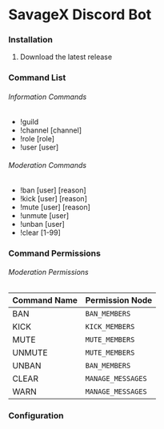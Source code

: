 # SavageX Discord Bot

### Installation
1. Download the latest release

### Command List
###### Information Commands

- !guild 
- !channel [channel]
- !role [role]
- !user [user]

###### Moderation Commands

- !ban [user] [reason]
- !kick [user] [reason]
- !mute [user] [reason]
- !unmute [user]
- !unban [user]
- !clear [1-99]


### Command Permissions
###### Moderation Permissions

| Command Name | Permission Node |
| ----------- | ----------- |
| BAN | `BAN_MEMBERS` |
| KICK | `KICK_MEMBERS` |
| MUTE | `MUTE_MEMBERS` |
| UNMUTE | `MUTE_MEMBERS` |
| UNBAN | `BAN_MEMBERS` |
| CLEAR | `MANAGE_MESSAGES` |
| WARN | `MANAGE_MESSAGES` |

### Configuration

